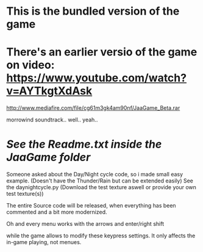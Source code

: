 # This is the bundled version of the game

# There's an earlier versio of the game on video: https://www.youtube.com/watch?v=AYTkgtXdAsk 

http://www.mediafire.com/file/cg61m3gk4am90nf/JaaGame_Beta.rar

morrowind soundtrack.. well.. yeah..

# *See the Readme.txt inside the JaaGame folder*

Someone asked about the Day/Night cycle code, so i made small easy example. (Doesn't have the Thunder/Rain but can be extended easily)
See the daynightcycle.py (Download the test texture aswell or provide your own test texture(s))

The entire Source code will be released, when everything has been commented and a bit more modernized.

Oh and every menu works with the arrows and enter/right shift

while the game allows to modify these keypress settings. It only affects the in-game playing, not menues. 
